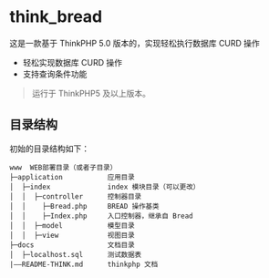 think_bread
===============

这是一款基于 ThinkPHP 5.0 版本的，实现轻松执行数据库 CURD 操作

 + 轻松实现数据库 CURD 操作
 + 支持查询条件功能

> 运行于 ThinkPHP5 及以上版本。


## 目录结构

初始的目录结构如下：

~~~
www  WEB部署目录（或者子目录）
├─application           应用目录
│  ├─index              index 模块目录（可以更改）
│  │  ├─controller      控制器目录
│  │    ├─Bread.php     BREAD 操作基类
│  │    ├─Index.php     入口控制器，继承自 Bread 
│  │  ├─model           模型目录
│  │  ├─view            视图目录
├─docs                  文档目录
│  ├─localhost.sql      测试数据表
|——README-THINK.md      thinkphp 文档